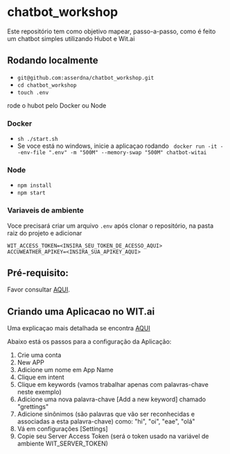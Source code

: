 # chatbot_workshop
Este repositório tem como objetivo mapear, passo-a-passo, como é feito um chatbot simples utilizando Hubot e Wit.ai

## Rodando localmente
- `git@github.com:asserdna/chatbot_workshop.git`
- `cd chatbot_workshop`
- `touch .env`

rode o hubot pelo Docker ou Node

### Docker
- `sh ./start.sh`
- Se voce está no windows, inicie a aplicaçao rodando `
docker run -it --env-file ".env" -m "500M" --memory-swap "500M" chatbot-witai`

### Node
- `npm install`
- `npm start`

### Variaveis de ambiente
Voce precisará criar um arquivo `.env` após clonar o repositório, na pasta raiz do projeto e adicionar
```
WIT_ACCESS_TOKEN=<INSIRA_SEU_TOKEN_DE_ACESSO_AQUI>
ACCUWEATHER_APIKEY=<INSIRA_SUA_APIKEY_AQUI>
```

## Pré-requisito:
Favor consultar [AQUI](https://github.com/asserdna/chatbot_workshop/wiki/02-Preparando-ambiente).


## Criando uma Aplicacao no WIT.ai
Uma explicaçao mais detalhada se encontra [AQUI](https://github.com/asserdna/chatbot_workshop/wiki/04-Wit.ai)

Abaixo está os passos para a configuração da Aplicação:
1. Crie uma conta
2. New APP
3. Adicione um nome em App Name
4. Clique em intent
5. Clique em keywords (vamos trabalhar apenas com palavras-chave neste exemplo)
5. Adicione uma nova palavra-chave [Add a new keyword] chamado "grettings"
6. Adicione sinônimos (são palavras que vão ser reconhecidas e associadas a esta palavra-chave) como: "hi", "oi", "eae", "olá"
7. Vá em configurações [Settings]
8. Copie seu Server Access Token (será o token usado na variável de ambiente WIT_SERVER_TOKEN)
